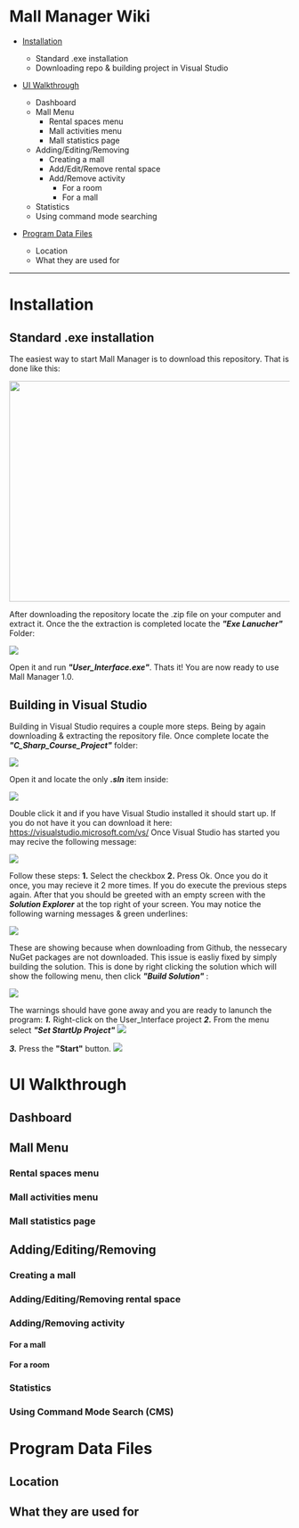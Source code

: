 



# Mall Manager Wiki

- [Installation](#installation)
	- Standard .exe installation
	- Downloading repo & building project in Visual Studio
- [UI Walkthrough](#ui-walkthrough)
	- Dashboard
	- Mall Menu
		- Rental spaces menu
		- Mall activities menu
		- Mall statistics page
	- Adding/Editing/Removing
		- Creating a mall
		- Add/Edit/Remove rental space 
		- Add/Remove activity
			-  For a room
			-  For a mall
	- Statistics
	- Using command mode searching
		
- [Program Data Files](#program-data-files)
	- Location
	- What they are used for
----------------------------------

# Installation
## Standard .exe installation
The easiest way to start Mall Manager is to download this repository. That is done like this:

<img src="https://github.com/NikolaTotev/C_Sharp_Course_Project/blob/master/ReadMe_Images/Downloading.png?raw=true" width="512" height="396.5">

After downloading the repository locate the .zip file on your computer and extract it.
Once the the extraction is completed locate the ***"Exe Lanucher"*** Folder:

<img src="https://github.com/NikolaTotev/C_Sharp_Course_Project/blob/master/ReadMe_Images/ExeFolder.png?raw=true">

Open it and run ***"User_Interface.exe"***. Thats it! You are now ready to use Mall Manager 1.0.

## Building in Visual Studio
Building in Visual Studio requires a couple more steps. 
Being by again downloading & extracting the repository file. Once complete locate the ***"C_Sharp_Course_Project"*** folder:

<img src="https://github.com/NikolaTotev/C_Sharp_Course_Project/blob/master/ReadMe_Images/VsFolder.png?raw=true">

Open it and locate the only ***.sln*** item inside:

<img src="https://github.com/NikolaTotev/C_Sharp_Course_Project/blob/master/ReadMe_Images/OpenSln.png?raw=true">

Double click it and if you have Visual Studio installed it should start up. If you do not have it you can download it here: https://visualstudio.microsoft.com/vs/
Once Visual Studio has started you may recive the following message:

<img src="https://github.com/NikolaTotev/C_Sharp_Course_Project/blob/master/ReadMe_Images/SecurityWindow.png?raw=true">

Follow these steps:
**1.** Select the checkbox
**2.** Press Ok.
Once you do it once, you may recieve it 2 more times. If you do execute the previous steps again. 
After that you should be greeted with an empty screen with the ***Solution Explorer*** at the top right of your screen.
You may notice the following warning messages & green underlines:

<img src="https://github.com/NikolaTotev/C_Sharp_Course_Project/blob/master/ReadMe_Images/NuGetErrors.png?raw=true">

These are showing because when downloading from Github, the nessecary NuGet packages are not downloaded. This issue is easliy fixed by simply building the solution. This is done by right clicking the solution which will show the following menu, then click ***"Build Solution"*** :

<img src="https://github.com/NikolaTotev/C_Sharp_Course_Project/blob/master/ReadMe_Images/BuildingSolution.png?raw=true">

The warnings should have gone away and you are ready to lanunch the program:
***1.*** Right-click on the User_Interface project
***2.*** From the menu select ***"Set StartUp Project"***
<img src="https://github.com/NikolaTotev/C_Sharp_Course_Project/blob/master/ReadMe_Images/SettingAsStartupProj.png?raw=true">

***3.*** Press the **"Start"** button.
<img src="https://github.com/NikolaTotev/C_Sharp_Course_Project/blob/master/ReadMe_Images/Starting.png?raw=true">

# UI Walkthrough
## Dashboard

## Mall Menu
### Rental spaces menu
### Mall activities menu
### Mall statistics page

## Adding/Editing/Removing
### Creating a mall
### Adding/Editing/Removing rental space
### Adding/Removing activity
#### For a mall 
#### For a room
### Statistics
### Using Command Mode Search (CMS)

# Program Data Files
## Location
## What they are used for
